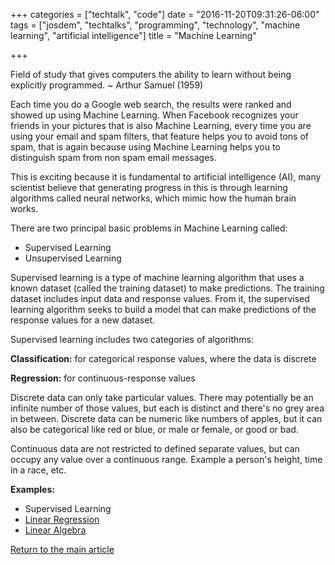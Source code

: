 +++
categories = ["techtalk", "code"]
date = "2016-11-20T09:31:26-06:00"
tags = ["josdem", "techtalks", "programming", "technology", "machine learning", "artificial intelligence"]
title = "Machine Learning"

+++

Field of study that gives computers the ability to learn without being explicitly programmed. ~ Arthur Samuel (1959)

Each time you do a Google web search, the results were ranked and showed up using Machine Learning. When Facebook recognizes your friends in your pictures that is also Machine Learning, every time you are using your email and spam filters, that feature helps you to avoid tons of spam, that is again because using Machine Learning helps you to distinguish spam from non spam email messages.

This is exciting because it is fundamental to artificial intelligence (AI), many scientist believe that generating progress in this is through learning algorithms called neural networks, which mimic how the human brain works.

There are two principal basic problems in Machine Learning called:

* Supervised Learning
* Unsupervised Learning

Supervised learning is a type of machine learning algorithm that uses a known dataset (called the training dataset) to make predictions. The training dataset includes input data and response values. From it, the supervised learning algorithm seeks to build a model that can make predictions of the response values for a new dataset.

Supervised learning includes two categories of algorithms:

**Classification:** for categorical response values, where the data is discrete

**Regression:** for continuous-response values

Discrete data can only take particular values. There may potentially be an infinite number of those values, but each is distinct and there's no grey area in between. Discrete data can be numeric like numbers of apples, but it can also be categorical like red or blue, or male or female, or good or bad.

Continuous data are not restricted to defined separate values, but can occupy any value over a continuous range. Example a person's height, time in a race, etc.

**Examples:**

* Supervised Learning
 * [Linear Regression](/techtalk/machine_learning/linear_regression)
 * [Linear Algebra](/techtalk/machine_learning/linear_algebra)


[Return to the main article](/techtalk/techtalks)
